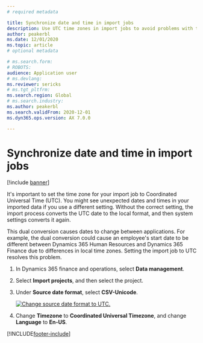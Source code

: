 ```yaml
---
# required metadata

title: Synchronize date and time in import jobs
description: Use UTC time zones in import jobs to avoid problems with time zone conversions.
author: peakerbl
ms.date: 12/01/2020
ms.topic: article
# optional metadata

# ms.search.form: 
# ROBOTS: 
audience: Application user
# ms.devlang: 
ms.reviewer: sericks
# ms.tgt_pltfrm: 
ms.search.region: Global
# ms.search.industry: 
ms.author: peakerbl
ms.search.validFrom: 2020-12-01
ms.dyn365.ops.version: AX 7.0.0

---
```


# Synchronize date and time in import jobs

[!include [banner](../../../finance/includes/banner.md)]

It's important to set the time zone for your import job to Coordinated Universal Time (UTC). You might see unexpected dates and times in your imported data if you use a different setting. Without the correct setting, the import process converts the UTC date to the local format, and then system settings converts it again.

This dual conversion causes dates to change between applications. For example, the dual conversion could cause an employee's start date to be different between Dynamics 365 Human Resources and Dynamics 365 Finance due to differences in local time zones. Setting the import job to UTC resolves this problem.

1. In Dynamics 365 finance and operations, select **Data management**.

2. Select **Import projects**, and then select the project.

3. Under **Source date format**, select **CSV-Unicode**.

   [![Change source date format to UTC.](../../dev-itpro/data-entities/media/data-source-date-format.png)](/media/data-source-date-format.png)

4. Change **Timezone** to **Coordinated Universal Timezone**, and change **Language** to **En-US**.




[!INCLUDE[footer-include](../../../includes/footer-banner.md)]

